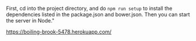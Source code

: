 First, cd into the project directory, and do `npm run setup` to install the dependencies listed in the package.json and bower.json.  Then you can start the server in Node."

https://boiling-brook-5478.herokuapp.com/